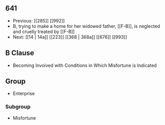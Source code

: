 ## 641
- Previous: [[285]] [[992]] 
- B, trying to make a home for her widowed father, [[F-B]], is neglected and cruelly treated by [[F-B]]
- Next: [[14 | 14a]] [[223]] [[368 | 368a]] [[676]] [[993]] 

## B Clause
- Becoming Invoived with Conditions in Which Misfortune is Indicated

## Group
- Enterprise

### Subgroup
- Misfortune

